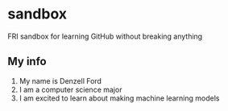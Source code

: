# sandbox
FRI sandbox for learning GitHub without breaking anything


## My info

1. My name is Denzell Ford
2. I am a computer science major
3. I am excited to learn about making machine learning models
